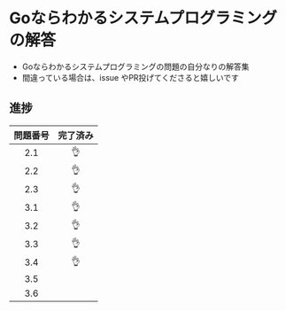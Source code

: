 # Goならわかるシステムプログラミングの解答

- Goならわかるシステムプログラミングの問題の自分なりの解答集
- 間違っている場合は、issue やPR投げてくださると嬉しいです

## 進捗

|問題番号|完了済み|
|:----:|:----:|
|2.1|:ok_hand:|
|2.2|:ok_hand:|
|2.3|:ok_hand:|
|3.1|:ok_hand:|
|3.2|:ok_hand:|
|3.3|:ok_hand:|
|3.4|:ok_hand:|
|3.5||
|3.6||
